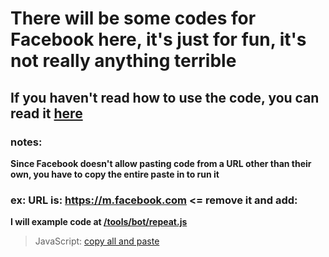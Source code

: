 # There will be some codes for Facebook here, it's just for fun, it's not really anything terrible
## If you haven't read how to use the code, you can read it [here](https://github.com/toan06/EZ/)
### notes: 
__Since Facebook doesn't allow pasting code from a URL other than their own, you have to copy the entire paste in to run it__

### ex: URL is: https://m.facebook.com <= remove it and add:
__I will example code at [/tools/bot/repeat.js](https://raw.githack.com/toan06/EZ/main/fb/tools/bot/repeat.js)__
> JavaScript: [copy all and paste](https://raw.githack.com/toan06/EZ/main/fb/tools/bot/repeat.js)
